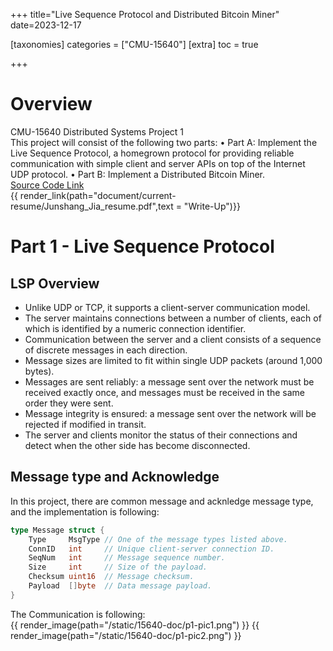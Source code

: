 +++
title="Live Sequence Protocol and Distributed Bitcoin Miner"
date=2023-12-17

[taxonomies]
categories = ["CMU-15640"]
[extra]
toc = true

+++
# Overview
CMU-15640 Distributed Systems Project 1<br>
This project will consist of the following two parts:
• Part A: Implement the Live Sequence Protocol, a homegrown protocol for providing reliable communication with simple client and server APIs on top of the Internet UDP protocol.
• Part B: Implement a Distributed Bitcoin Miner.<br>
[Source Code Link](https://github.com/zoharrpg/Distributed-Bitcoin-Miner)<br>
{{ render_link(path="document/current-resume/Junshang_Jia_resume.pdf",text = "Write-Up")}}

# Part 1 - Live Sequence Protocol
## LSP Overview
- Unlike UDP or TCP, it supports a client-server communication model.
- The server maintains connections between a number of clients, each of which is identified by a numeric connection identifier.
- Communication between the server and a client consists of a sequence of discrete messages in each direction.
- Message sizes are limited to fit within single UDP packets (around 1,000 bytes).
- Messages are sent reliably: a message sent over the network must be received exactly once, and messages must be received in the same order they were sent.
- Message integrity is ensured: a message sent over the network will be rejected if modified in transit.
- The server and clients monitor the status of their connections and detect when the other side has become disconnected.

## Message type and Acknowledge
In this project, there are common message and acknledge message type, and the implementation is following:<br>
```go
type Message struct {
	Type     MsgType // One of the message types listed above.
	ConnID   int     // Unique client-server connection ID.
	SeqNum   int     // Message sequence number.
	Size     int     // Size of the payload.
	Checksum uint16  // Message checksum.
	Payload  []byte  // Data message payload.
}
```
The Communication is following:<br>
{{ render_image(path="/static/15640-doc/p1-pic1.png") }}
{{ render_image(path="/static/15640-doc/p1-pic2.png") }}






